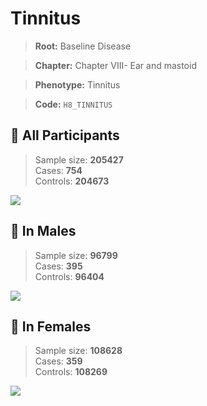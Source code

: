 # Tinnitus

> **Root:** Baseline Disease  

> **Chapter:** Chapter VIII- Ear and mastoid  

> **Phenotype:** Tinnitus  

> **Code:** `H8_TINNITUS`

## 🧪 All Participants  
> Sample size: **205427**  
> Cases: **754**  
> Controls: **204673**
<img src="/Disease/Figures/ALL/Incidence/H8_TINNITUS.png"/>
<CsvTable src="/Disease_Data/ALL/Incidence/COX_H8_TINNITUS.csv" label="🔍 View full results" />

## 👨 In Males  
> Sample size: **96799**  
> Cases: **395**  
> Controls: **96404**
<img src="/Disease/Figures/Male/Incidence/H8_TINNITUS.png"/>
<CsvTable src="/Disease_Data/Male/Incidence/COX_H8_TINNITUS.csv" label="🔍 View full results" />

## 👩 In Females  
> Sample size: **108628**  
> Cases: **359**  
> Controls: **108269**
<img src="/Disease/Figures/Female/Incidence/H8_TINNITUS.png"/>
<CsvTable src="/Disease_Data/Female/Incidence/COX_H8_TINNITUS.csv" label="🔍 View full results" />
